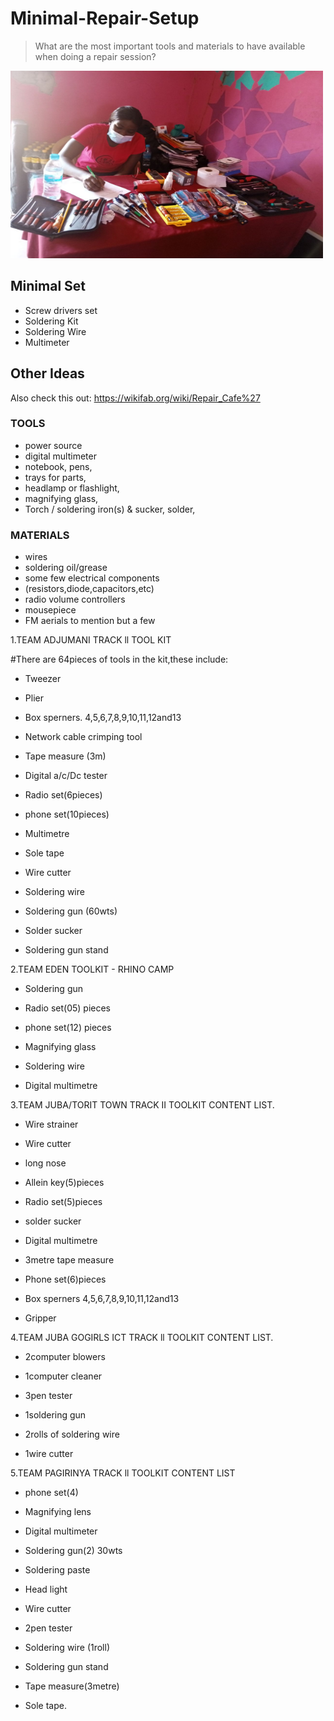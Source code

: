 # Minimal-Repair-Setup
> What are the most important tools and materials to have available when doing a repair session?
<img src="Setup-3-Juba/Setup-3.jpg" width="500" height="300">

## Minimal Set
- Screw drivers set
- Soldering Kit
- Soldering Wire
- Multimeter

## Other Ideas
Also check this out: https://wikifab.org/wiki/Repair_Cafe%27

### TOOLS
- power source
- digital multimeter
- notebook, pens,
- trays for parts,
- headlamp or flashlight,
- magnifying glass,
- Torch / soldering iron(s) & sucker, solder,

### MATERIALS
- wires
- soldering oil/grease
- some few electrical components
- (resistors,diode,capacitors,etc)
- radio volume controllers
- mousepiece
- FM aerials
  to mention but a few

 1.TEAM ADJUMANI TRACK ll TOOL KIT


 #There are 64pieces of tools in the kit,these include:

- Tweezer

- Plier

- Box sperners. 4,5,6,7,8,9,10,11,12and13

- Network cable crimping tool

- Tape measure (3m)

- Digital a/c/Dc tester

- Radio set(6pieces)

- phone set(10pieces)

- Multimetre

- Sole tape

- Wire cutter

- Soldering wire

- Soldering gun (60wts)

- Solder sucker

- Soldering gun stand
  
2.TEAM EDEN TOOLKIT - RHINO CAMP

- Soldering gun

- Radio set(05) pieces

- phone set(12) pieces

- Magnifying glass

- Soldering wire

- Digital multimetre

3.TEAM JUBA/TORIT TOWN TRACK II TOOLKIT CONTENT LIST.

- Wire strainer

- Wire cutter

- long nose

- Allein key(5)pieces

- Radio set(5)pieces

- solder sucker

- Digital multimetre

- 3metre tape measure

- Phone set(6)pieces

- Box sperners 4,5,6,7,8,9,10,11,12and13

- Gripper

4.TEAM JUBA GOGIRLS ICT TRACK ll TOOLKIT CONTENT LIST.

- 2computer blowers

- 1computer cleaner

- 3pen tester

- 1soldering gun

- 2rolls of soldering wire

- 1wire cutter

5.TEAM PAGIRINYA TRACK ll TOOLKIT CONTENT LIST

- phone set(4)

- Magnifying lens 

- Digital multimeter

- Soldering gun(2) 30wts

- Soldering paste

- Head light

- Wire cutter

- 2pen tester

- Soldering wire (1roll)

- Soldering gun stand

- Tape measure(3metre)

- Sole tape.










